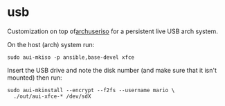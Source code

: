 # usb

Customization on top of[archuseriso](https://github.com/laurent85v/archuseriso)
for a persistent live USB arch system.

On the host (arch) system run:

```shell
sudo aui-mkiso -p ansible,base-devel xfce
```

Insert the USB drive and note the disk number (and make sure that it isn't
mounted) then run:

```shell
sudo aui-mkinstall --encrypt --f2fs --username mario \
  ./out/aui-xfce-* /dev/sdX
```
